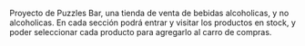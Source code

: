 Proyecto de Puzzles Bar, una tienda de venta de bebidas alcoholicas, y no alcoholicas.
En cada sección podrá entrar y visitar los productos en stock, y poder seleccionar cada producto para agregarlo al carro de compras.